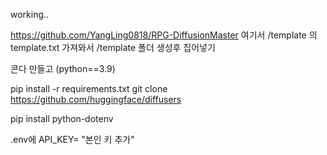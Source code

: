 working..

https://github.com/YangLing0818/RPG-DiffusionMaster
여기서 /template 의 template.txt 가져와서
/template 폴더 생성후 집어넣기

콘다 만들고 (python==3.9)

pip install -r requirements.txt
git clone https://github.com/huggingface/diffusers

pip install python-dotenv


.env에
API_KEY= "본인 키 추가"

